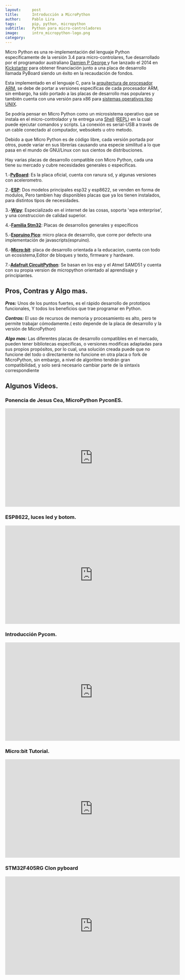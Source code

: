 ```yaml
---
layout:     post
title:      Introducción a MicroPython
author:     Pablo Lira
tags: 		pip, python, micropython
subtitle:  	Python para micro-controladores
image:      intro_micropython-logo.png
category:   
---
```

<!-- Start Writing Below in Markdown -->

Micro Python es una re-implementación del lenguaje Python específicamente de la versión 3.4 para micro-controlares, fue desarrollado por el programador australiano [Damien P George ](http://dpgeorge.net/)y fue lanzado el 2014 en [Kickstarter](https://www.kickstarter.com/projects/214379695/micro-python-python-for-microcontrollers) para obtener financiación junto a una placa de desarrollo llamada PyBoard siendo un éxito en la recaudación de fondos.

Esta implementado en el lenguaje C, para la [arquitectura de procesador ARM](https://es.wikipedia.org/wiki/Arquitectura_ARM), se debe de portar a versiones especificas de cada procesador ARM, sin embargo, ha sido portado a las placas de desarrollo mas populares y también cuenta con una versión para x86 para [sistemas operativos tipo UNIX](https://github.com/micropython/micropython/wiki/Getting-Started).

Se podría pensar en Micro Python como un microsistema operativo que se instala en el micro-controlador y te entrega una [Shell](https://es.wikipedia.org/wiki/Shell_de_Unix) ([REPL](https://es.wikipedia.org/wiki/REPL)) en la cual puede ejecutar comandos y scripts. La conexión es serial-USB a través de un cable conectado al computador, websokets u otro metodo.
 
Debido a que Micro Python es de código libre, cada versión portada por otros, puede variar en sus librerías causando una especie similitud a lo que pasa en el mundo de GNU/Linux con sus cientos de distribuciones.

Hay varias placas de desarrollo compatible con Micro Python, cada una tiene su mercado y cubre necesidades generales o especificas.

1.-**[PyBoard](https://store.micropython.org/)**: Es la placa oficial, cuenta con ranura sd, y algunas versiones con acelerometro.

2.-**[ESP](https://www.espressif.com/en/products/hardware/)**: Dos modelos principales esp32 y esp8622, se venden en forma de modulos, Pero tambien hay disponibles placas que ya los tienen instalados, para distintos tipos de necesidades.  

3.-**[Wipy](https://pycom.io/webshop/)**: Especializado en el internet de las cosas, soporta 'wpa enterprise', y una construccion de calidad superior.

4.-**[Familia Stm32](http://micropython.org/stm32/)**: Placas de
 desarrollos generales y específicos
 
5.-**[Espruino Pico](https://www.espruino.com/Pico)**:
 micro placa de desarrollo, que corre por defecto una implementación de javascripts(espruino).
  
6.-**[Micro:bit](https://microbit.org/es/)**: placa de desarrollo orientada a la educacion, cuenta con todo un ecosistema,Editor de bloques y texto, firmware y hardware.

7.-**[Adafruit CircuitPython](https://www.adafruit.com/category/956)**: Se basan en los esp y el Atmel SAMD51 y cuenta con su propia version de micropython orientado al aprendisaje y principiantes.

## Pros, Contras y Algo mas.

***Pros:***  Unos de los puntos fuertes, es el rápido desarrollo de prototipos funcionales,  Y todos los beneficios que trae programar en Python.

***Contras:***  El uso de recursos de memoria  y procesamiento es alto, pero te permite trabajar cómodamente.( esto depende de la placa de desarrollo y la versión de MicroPython)

***Algo mas:*** Las diferentes placas de desarrollo compatibles en el mercado, pueden tener bibliotecas especificas, o versiones modificas adaptadas para sus propios propósitos, por lo cual, una solución creada puede que no funcione del todo o directamente no funcione en otra placa o fork de MicroPython, sin embargo, a nivel de algoritmo tendrán gran compatibilidad, y solo será necesario cambiar parte de la sintaxis correspondiente



## Algunos Videos.


### Ponencia de Jesus Cea, MicroPython PyconES.
<iframe width="560" height="315" src="https://www.youtube.com/embed/gMyoixCvUVI" frameborder="0" allow="accelerometer; autoplay; encrypted-media; gyroscope; picture-in-picture" allowfullscreen></iframe>

### ESP8622, luces led y botom.
<iframe width="560" height="315" src="https://www.youtube.com/embed/8rDZ-Zuc4Eo" frameborder="0" allow="accelerometer; autoplay; encrypted-media; gyroscope; picture-in-picture" allowfullscreen></iframe>

### Introducción Pycom.
<iframe width="560" height="315" src="https://www.youtube.com/embed/KwIaljvmgFg" frameborder="0" allow="accelerometer; autoplay; encrypted-media; gyroscope; picture-in-picture" allowfullscreen></iframe>

### Micro:bit Tutorial.
<iframe width="560" height="315" src="https://www.youtube.com/embed/rduVCGLvV-4" frameborder="0" allow="accelerometer; autoplay; encrypted-media; gyroscope; picture-in-picture" allowfullscreen></iframe>


### STM32F405RG Clon pyboard
<iframe width="560" height="315" src="https://www.youtube.com/embed/Deer0qFbwC0" frameborder="0" allow="accelerometer; autoplay; encrypted-media; gyroscope; picture-in-picture" allowfullscreen></iframe>

